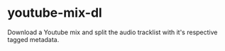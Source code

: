 # youtube-mix-dl
Download a Youtube mix and split the audio tracklist with it's respective tagged metadata.

